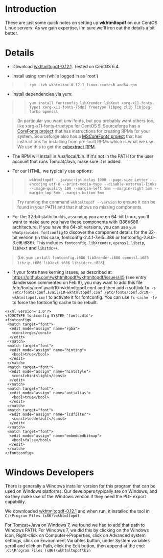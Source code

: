 # Introduction #

These are just some quick notes on setting up **wkhtmltopdf** on our CentOS Linux servers. As we gain expertise, I'm sure we'll iron out the details a bit better.


# Details #

  * Download [wkhtmltopdf-0.12.1](http://wkhtmltopdf.org/downloads.html). Tested on CentOS 6.4.

  * Install using rpm (while logged in as 'root')
> > `rpm -ivh wkhtmltox-0.12.1_linux-centos6-amd64.rpm`

  * Install dependencies via yum:
> > `yum install fontconfig libXrender libXext xorg-x11-fonts-Type1 xorg-x11-fonts-75dpi freetype libpng zlib libjpeg-turbo openssl`


> (In particular you want urw-fonts, but you probably want others too, like xorg-x11-fonts-truetype for CentOS 5.  Sourceforge has a [CoreFonts project](http://corefonts.sourceforge.net/) that has instructions for creating RPMs for your system. Sourceforge also has a [MSCoreFonts project](http://mscorefonts2.sourceforge.net/) that has instructions for installing from pre-built RPMs which is what we use. We use this to get the [cabextract RPM](http://www.cabextract.org.uk/).

  * The RPM will install in /usr/local/bin.  If it's not in the PATH for the user account that runs Tomcat/Java, make sure it is added.

  * For our HTML, we typically use options:
> > `wkhtmltopdf --javascript-delay 1000 --page-size Letter --encoding utf-8 --print-media-type --disable-external-links --image-quality 100 --margin-left 5mm --margin-right 5mm --margin-top 5mm --margin-bottom 5mm`


> Try running the command `wkhtmltopdf --version` to ensure it can be found in your PATH and that it shows no missing components.

  * For the 32-bit static builds, assuming you are on 64-bit Linux, you'll want to make sure you have these components with i386/i686 architecture. If you have the 64-bit versions, you can use `yum whatprovides fontconfig` to discover the component details for the 32-bit version (in this case, fontconfig-2.4.1-7.el5.i386 or fontconfig-2.8.0-3.el6.i686).  This includes `fontconfig`, `libXrender`, `openssl`, `libzip`, `libXext` and `libstdc++`.

> (i.e. `yum install fontconfig.i686 libXrender.i686 openssl.i686 libzip.i686 libXext.i686 libstdc++.i686`)

  * If your fonts have kerning issues, as described at https://github.com/wkhtmltopdf/wkhtmltopdf/issues/45 (see entry dandersson commented on Feb 8), you may want to add this file /etc/fonts/conf.avail/10-wkhtmltopdf.conf and then add a softlink `ln -s /etc/fonts/conf.avail/10-wkhtmltopdf.conf /etc/fonts/conf.d/10-wkhtmltopdf.conf` to activate it for fontconfig. You can use `fc-cache -fv` to force the fontconfig cache to be rebuilt.
```
<?xml version='1.0'?>
<!DOCTYPE fontconfig SYSTEM 'fonts.dtd'>
<fontconfig>
 <match target="font">
  <edit mode="assign" name="rgba">
   <const>rgb</const>
  </edit>
 </match>
 <match target="font">
  <edit mode="assign" name="hinting">
   <bool>true</bool>
  </edit>
 </match>
 <match target="font">
  <edit mode="assign" name="hintstyle">
   <const>hintslight</const>
  </edit>
 </match>
 <match target="font">
  <edit mode="assign" name="antialias">
   <bool>true</bool>
  </edit>
 </match>
 <match target="font">
  <edit mode="assign" name="lcdfilter">
   <const>lcddefault</const>
  </edit>
 </match>
 <match target="font">
  <edit mode="assign" name="embeddedbitmap">
   <bool>false</bool>
  </edit>
 </match>
</fontconfig>
```

# Windows Developers #

There is generally a Windows installer version for this program that can be used on Windows platforms. Our developers typically are on Windows, and so they make use of the Windows version if they need the PDF export capability.

We downloaded [wkhtmltopdf-0.12.1](http://wkhtmltopdf.org/downloads.html) and when run, it installed the tool in `C:\Program Files (x86)\wkhtmltopdf`

For Tomcat+Java on Windows 7, we found we had to add that path to Windows PATH. For Windows 7, we did this by clicking on the Windows icon, Right-click on Computer->Properties, click on Advanced system settings, click on Environment Variables button, under System variables scroll and click on Path, click the Edit button, then append at the end: `;C:\Program Files (x86)\wkhtmltopdf\bin`